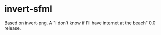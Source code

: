 invert-sfml
==========

Based on invert-png. A "I don't know if I'll have internet at the beach" 0.0 release.

